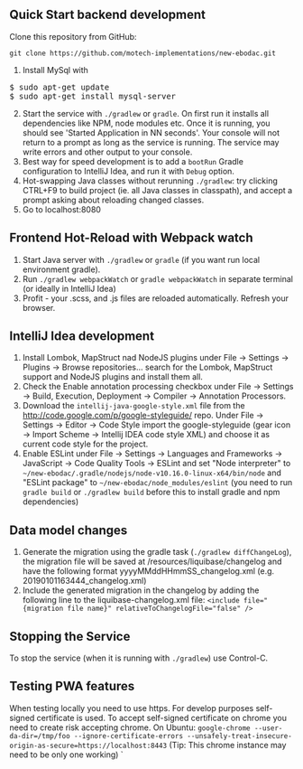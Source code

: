 ## Quick Start backend development
Clone this repository from GitHub:
 ```shell
 git clone https://github.com/motech-implementations/new-ebodac.git
 ```
1. Install MySql with
<pre>
$ sudo apt-get update
$ sudo apt-get install mysql-server
</pre>

2. Start the service with `./gradlew` or `gradle`. On first run it installs all 
dependencies like NPM, node modules etc. Once it is running, you should see 'Started Application in NN seconds'. 
Your console will not return to a prompt as long as the service is running. 
The service may write errors and other output to your console.
3. Best way for speed development is to add a `bootRun` Gradle configuration to IntelliJ Idea, and
run it with `Debug` option.
4. Hot-swapping Java classes without rerunning `./gradlew`: try clicking CTRL+F9 to build project (ie. all Java classes in classpath),
and accept a prompt asking about reloading changed classes.
5. Go to localhost:8080

## Frontend Hot-Reload with Webpack watch
1. Start Java server with `./gradlew` or `gradle` (if you want run local environment gradle).
2. Run `./gradlew webpackWatch` or `gradle webpackWatch` in separate terminal (or ideally in IntelliJ Idea)
3. Profit - your .scss, and .js files are reloaded automatically. Refresh your browser.

## IntelliJ Idea development
1. Install Lombok, MapStruct nad NodeJS plugins under File -> Settings -> Plugins -> Browse repositories... search for the Lombok, MapStruct support and NodeJS plugins and install them all.
2. Check the Enable annotation processing checkbox under File -> Settings -> Build, Execution, Deployment -> Compiler -> Annotation Processors.
3. Download the `intellij-java-google-style.xml` file from the http://code.google.com/p/google-styleguide/ repo. 
Under File -> Settings -> Editor -> Code Style import the google-styleguide (gear icon -> Import Scheme -> Intellij IDEA code style XML) and choose it as current code style for the project.
4. Enable ESLint under File -> Settings -> Languages and Frameworks -> JavaScript -> Code Quality Tools -> ESLint and set "Node interpreter" to `~/new-ebodac/.gradle/nodejs/node-v10.16.0-linux-x64/bin/node` and "ESLint package" to `~/new-ebodac/node_modules/eslint`
(you need to run `gradle build` or `./gradlew build` before this to install gradle and npm dependencies)

## Data model changes
1. Generate the migration using the gradle task (`./gradlew diffChangeLog`), the migration file will be saved at /resources/liquibase/changelog and have the following format yyyyMMddHHmmSS_changelog.xml (e.g. 20190101163444_changelog.xml)
2. Include the generated migration in the changelog by adding the following line to the liquibase-changelog.xml file: `<include file="{migration file name}" relativeToChangelogFile="false" />`

## Stopping the Service
To stop the service (when it is running with `./gradlew`) use Control-C.

## Testing PWA features
When testing locally you need to use https. For develop purposes self-signed certificate is used.
To accept self-signed certificate on chrome you need to create risk accepting chrome. 
On Ubuntu: `google-chrome --user-da-dir=/tmp/foo --ignore-certificate-errors --unsafely-treat-insecure-origin-as-secure=https://localhost:8443`
(Tip: This chrome instance may need to be only one working)
`
